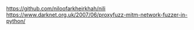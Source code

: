 https://github.com/niloofarkheirkhah/nili
https://www.darknet.org.uk/2007/06/proxyfuzz-mitm-network-fuzzer-in-python/
